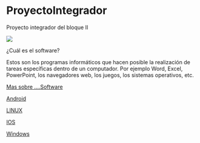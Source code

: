 # ProyectoIntegrador
Proyecto integrador del bloque II

![](https://images.cooltext.com/5136247.png)



¿Cuál es el software?

Estos son los programas informáticos que hacen posible la realización de tareas específicas dentro de un computador. Por ejemplo Word, Excel, PowerPoint, los navegadores web, los juegos, los sistemas operativos, etc.









[Mas sobre ....Software](https://youtu.be/pegiw2iVUY8)

[Android](https://arfp24.github.io/ProyectoIntegrador/Android)

[LINUX](https://arfp24.github.io/ProyectoIntegrador/LINUX)

[IOS](https://arfp24.github.io/ProyectoIntegrador/IOS)

[Windows](https://arfp24.github.io/ProyectoIntegrador/Windows)

